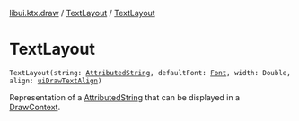 [libui.ktx.draw](../README.md) / [TextLayout](README.md) / [TextLayout](-text-layout.md)

# TextLayout

`TextLayout(string: `[`AttributedString`](../-attributed-string/README.md)`, defaultFont: `[`Font`](../-font/README.md)`, width: Double, align: `[`uiDrawTextAlign`](../../libui/ui-draw-text-align.md)`)`

Representation of a [AttributedString](../-attributed-string/README.md) that can be displayed in a [DrawContext](../../libui.ktx/-draw-context.md).


